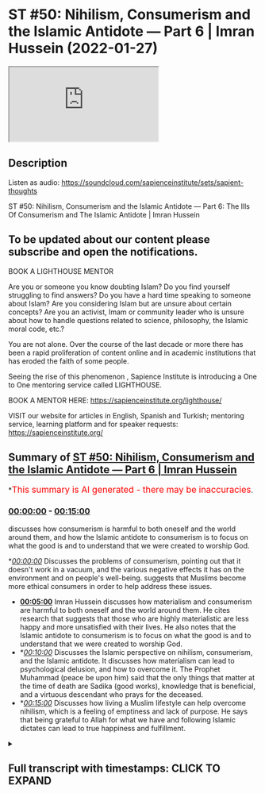 # ST #50:  Nihilism, Consumerism and the Islamic Antidote — Part 6 | Imran Hussein (2022-01-27)

<iframe loading='lazy' src='https://www.youtube.com/embed/f50zoeJ_7ss'></iframe>

## Description

Listen as audio: https://soundcloud.com/sapienceinstitute/sets/sapient-thoughts

ST #50:  Nihilism, Consumerism and the Islamic Antidote — Part 6: The Ills Of Consumerism and The Islamic Antidote | Imran Hussein

## To be updated about our content please subscribe and open the notifications.

BOOK A LIGHTHOUSE MENTOR

Are you or someone you know doubting Islam? Do you find yourself struggling to find answers?  Do you have a hard time speaking to someone about Islam?  Are you considering Islam but are unsure about certain concepts?  Are you an activist, Imam or community leader who is unsure about how to handle questions related to science, philosophy, the Islamic moral code, etc.?

You are not alone.  Over the course of the last decade or more there has been a rapid proliferation of content online and in academic institutions that has eroded the faith of some people.

Seeing the rise of  this phenomenon , Sapience Institute is introducing a One to One mentoring service called LIGHTHOUSE.

BOOK A MENTOR HERE: https://sapienceinstitute.org/lighthouse/

VISIT our website for articles in English, Spanish and Turkish; mentoring service, learning platform and for speaker requests: https://sapienceinstitute.org/

## Summary of [ST #50: Nihilism, Consumerism and the Islamic Antidote — Part 6 | Imran Hussein](https://www.youtube.com/watch?v=f50zoeJ_7ss)

\*<span style="color:red; font-size:125%">This summary is AI generated - there may be inaccuracies</span>.

### [00:00:00](https://www.youtube.com/watch?v=f50zoeJ_7ss\&t=0) - [00:15:00](https://www.youtube.com/watch?v=f50zoeJ_7ss\&t=900)

discusses how consumerism is harmful to both oneself and the world around them, and how the Islamic antidote to consumerism is to focus on what the good is and to understand that we were created to worship God.

\**[00:00:00](https://www.youtube.com/watch?v=f50zoeJ_7ss\&t=0)* Discusses the problems of consumerism, pointing out that it doesn't work in a vacuum, and the various negative effects it has on the environment and on people's well-being. suggests that Muslims become more ethical consumers in order to help address these issues.

*   **[00:05:00](https://www.youtube.com/watch?v=f50zoeJ_7ss\&t=300)**  Imran Hussein discusses how materialism and consumerism are harmful to both oneself and the world around them. He cites research that suggests that those who are highly materialistic are less happy and more unsatisfied with their lives. He also notes that the Islamic antidote to consumerism is to focus on what the good is and to understand that we were created to worship God.
*   \**[00:10:00](https://www.youtube.com/watch?v=f50zoeJ_7ss\&t=600)* Discusses the Islamic perspective on nihilism, consumerism, and the Islamic antidote. It discusses how materialism can lead to psychological delusion, and how to overcome it. The Prophet Muhammad (peace be upon him) said that the only things that matter at the time of death are Sadika (good works), knowledge that is beneficial, and a virtuous descendant who prays for the deceased.
*   \**[00:15:00](https://www.youtube.com/watch?v=f50zoeJ_7ss\&t=900)* Discusses how living a Muslim lifestyle can help overcome nihilism, which is a feeling of emptiness and lack of purpose. He says that being grateful to Allah for what we have and following Islamic dictates can lead to true happiness and fulfillment.

<details><summary><h2>Full transcript with timestamps: CLICK TO EXPAND</h2></summary>

[0:00:12](https://youtu.be/f50zoeJ_7ss?t=12) salaam alaikum brothers and sisters\
[0:00:14](https://youtu.be/f50zoeJ_7ss?t=14) welcome back to the sapience thoughts\
[0:00:16](https://youtu.be/f50zoeJ_7ss?t=16) video series where we're discussing\
[0:00:18](https://youtu.be/f50zoeJ_7ss?t=18) nihilism consumerism and islam in this\
[0:00:20](https://youtu.be/f50zoeJ_7ss?t=20) video we're going to be looking at the\
[0:00:21](https://youtu.be/f50zoeJ_7ss?t=21) problems of modern consumerism\
[0:00:24](https://youtu.be/f50zoeJ_7ss?t=24) now\
[0:00:25](https://youtu.be/f50zoeJ_7ss?t=25) we have to keep in mind brothers and\
[0:00:26](https://youtu.be/f50zoeJ_7ss?t=26) sisters that you know\
[0:00:29](https://youtu.be/f50zoeJ_7ss?t=29) when we consume and we have a\
[0:00:31](https://youtu.be/f50zoeJ_7ss?t=31) consumerist system it's not\
[0:00:34](https://youtu.be/f50zoeJ_7ss?t=34) working in a vacuum right it's leeching\
[0:00:36](https://youtu.be/f50zoeJ_7ss?t=36) off the resources of the world without\
[0:00:38](https://youtu.be/f50zoeJ_7ss?t=38) replacing them back and we have finite\
[0:00:41](https://youtu.be/f50zoeJ_7ss?t=41) resources on the planet so we're going\
[0:00:42](https://youtu.be/f50zoeJ_7ss?t=42) to eventually run out and these problems\
[0:00:44](https://youtu.be/f50zoeJ_7ss?t=44) have been picked up by academics and\
[0:00:46](https://youtu.be/f50zoeJ_7ss?t=46) they've started you know there's been a\
[0:00:48](https://youtu.be/f50zoeJ_7ss?t=48) lot of noise about how\
[0:00:50](https://youtu.be/f50zoeJ_7ss?t=50) our world and our\
[0:00:53](https://youtu.be/f50zoeJ_7ss?t=53) exploitation of the planet\
[0:00:55](https://youtu.be/f50zoeJ_7ss?t=55) is resulting in the destruction of our\
[0:00:57](https://youtu.be/f50zoeJ_7ss?t=57) planet itself so for example writer\
[0:00:59](https://youtu.be/f50zoeJ_7ss?t=59) wolfgang sacher states the more the rate\
[0:01:02](https://youtu.be/f50zoeJ_7ss?t=62) of exploitation increases the faster the\
[0:01:04](https://youtu.be/f50zoeJ_7ss?t=64) fitness of nature makes itself felt on a\
[0:01:06](https://youtu.be/f50zoeJ_7ss?t=66) global scale\
[0:01:08](https://youtu.be/f50zoeJ_7ss?t=68) interestingly uh during a recent u.n\
[0:01:12](https://youtu.be/f50zoeJ_7ss?t=72) biodiversity conference the secretary\
[0:01:14](https://youtu.be/f50zoeJ_7ss?t=74) secretary general stated we are losing\
[0:01:17](https://youtu.be/f50zoeJ_7ss?t=77) our suicidal war against nature our two\
[0:01:19](https://youtu.be/f50zoeJ_7ss?t=79) century-long experiment with burning\
[0:01:21](https://youtu.be/f50zoeJ_7ss?t=81) fossil fuels destroying forests\
[0:01:23](https://youtu.be/f50zoeJ_7ss?t=83) wildernesses and oceans and degrading\
[0:01:26](https://youtu.be/f50zoeJ_7ss?t=86) the land has caused a biosphere\
[0:01:28](https://youtu.be/f50zoeJ_7ss?t=88) catastrophe humanity's reckless\
[0:01:31](https://youtu.be/f50zoeJ_7ss?t=91) interference with nature will leave a\
[0:01:33](https://youtu.be/f50zoeJ_7ss?t=93) permanent record just as today's\
[0:01:35](https://youtu.be/f50zoeJ_7ss?t=95) scientists study the traces of previous\
[0:01:38](https://youtu.be/f50zoeJ_7ss?t=98) extinctions and these are heavy words\
[0:01:39](https://youtu.be/f50zoeJ_7ss?t=99) and you can read this for yourselves on\
[0:01:40](https://youtu.be/f50zoeJ_7ss?t=100) un.org\
[0:01:42](https://youtu.be/f50zoeJ_7ss?t=102) now what are\
[0:01:44](https://youtu.be/f50zoeJ_7ss?t=104) some of these effects\
[0:01:46](https://youtu.be/f50zoeJ_7ss?t=106) that\
[0:01:47](https://youtu.be/f50zoeJ_7ss?t=107) you know our reckless behavior with the\
[0:01:50](https://youtu.be/f50zoeJ_7ss?t=110) world around us and by the way you know\
[0:01:52](https://youtu.be/f50zoeJ_7ss?t=112) as you may be watching this right now\
[0:01:54](https://youtu.be/f50zoeJ_7ss?t=114) thinking you know i'm not involved in\
[0:01:56](https://youtu.be/f50zoeJ_7ss?t=116) this i'm not a part you know a part of\
[0:01:58](https://youtu.be/f50zoeJ_7ss?t=118) these industries but we are because you\
[0:02:00](https://youtu.be/f50zoeJ_7ss?t=120) are the consumer on the end on this\
[0:02:02](https://youtu.be/f50zoeJ_7ss?t=122) other end\
[0:02:04](https://youtu.be/f50zoeJ_7ss?t=124) we are consuming we are in many cases\
[0:02:06](https://youtu.be/f50zoeJ_7ss?t=126) recklessly consuming things that we\
[0:02:08](https://youtu.be/f50zoeJ_7ss?t=128) don't even need right things that we\
[0:02:10](https://youtu.be/f50zoeJ_7ss?t=130) just may think we want\
[0:02:12](https://youtu.be/f50zoeJ_7ss?t=132) and\
[0:02:13](https://youtu.be/f50zoeJ_7ss?t=133) as a\
[0:02:14](https://youtu.be/f50zoeJ_7ss?t=134) as long as we're consumers the system\
[0:02:15](https://youtu.be/f50zoeJ_7ss?t=135) keeps running right and so we are\
[0:02:17](https://youtu.be/f50zoeJ_7ss?t=137) directly resulting in the damage that's\
[0:02:20](https://youtu.be/f50zoeJ_7ss?t=140) being done and look guys here are some\
[0:02:22](https://youtu.be/f50zoeJ_7ss?t=142) really shocking stats for us to really\
[0:02:24](https://youtu.be/f50zoeJ_7ss?t=144) consider and think about now this could\
[0:02:25](https://youtu.be/f50zoeJ_7ss?t=145) be fine on climate.nasa.gov forward\
[0:02:27](https://youtu.be/f50zoeJ_7ss?t=147) slash evidence\
[0:02:29](https://youtu.be/f50zoeJ_7ss?t=149) and i mean here's some examples for you\
[0:02:31](https://youtu.be/f50zoeJ_7ss?t=151) the planet's average surface temperature\
[0:02:33](https://youtu.be/f50zoeJ_7ss?t=153) has risen about 2.1 degrees fahrenheit\
[0:02:36](https://youtu.be/f50zoeJ_7ss?t=156) 1.18 degrees celsius since the late 19th\
[0:02:39](https://youtu.be/f50zoeJ_7ss?t=159) century the greenland and antarctic ice\
[0:02:41](https://youtu.be/f50zoeJ_7ss?t=161) sheets have decreased in mass data from\
[0:02:44](https://youtu.be/f50zoeJ_7ss?t=164) nasa's gravity recovery and climate\
[0:02:46](https://youtu.be/f50zoeJ_7ss?t=166) experiments show greenland lost an\
[0:02:48](https://youtu.be/f50zoeJ_7ss?t=168) average of 279 billion tons of ice per\
[0:02:51](https://youtu.be/f50zoeJ_7ss?t=171) year between 1993 and 2019\
[0:02:54](https://youtu.be/f50zoeJ_7ss?t=174) while antarctic lost about 148 billion\
[0:02:57](https://youtu.be/f50zoeJ_7ss?t=177) tons of ice per year global sea levels\
[0:03:00](https://youtu.be/f50zoeJ_7ss?t=180) rose about 8 inches 20 centimeters in\
[0:03:02](https://youtu.be/f50zoeJ_7ss?t=182) the last century the rate in the last\
[0:03:04](https://youtu.be/f50zoeJ_7ss?t=184) two decades however has nearly doubled\
[0:03:07](https://youtu.be/f50zoeJ_7ss?t=187) that of the last century and\
[0:03:08](https://youtu.be/f50zoeJ_7ss?t=188) accelerating slightly every year\
[0:03:11](https://youtu.be/f50zoeJ_7ss?t=191) since the beginning of the industrial\
[0:03:12](https://youtu.be/f50zoeJ_7ss?t=192) revolution this is interesting\
[0:03:16](https://youtu.be/f50zoeJ_7ss?t=196) the acidity of surface ocean waters has\
[0:03:19](https://youtu.be/f50zoeJ_7ss?t=199) increased by about 30 percent\
[0:03:22](https://youtu.be/f50zoeJ_7ss?t=202) this increase is the result of humans\
[0:03:24](https://youtu.be/f50zoeJ_7ss?t=204) emitting more carbon dioxide into the\
[0:03:26](https://youtu.be/f50zoeJ_7ss?t=206) atmosphere and hence more being absorbed\
[0:03:28](https://youtu.be/f50zoeJ_7ss?t=208) into the ocean the ocean has absorbed\
[0:03:30](https://youtu.be/f50zoeJ_7ss?t=210) between between 20 and 30 percent of\
[0:03:33](https://youtu.be/f50zoeJ_7ss?t=213) total anthropogenic carbon dioxide\
[0:03:36](https://youtu.be/f50zoeJ_7ss?t=216) emissions in recent decades 7.2 to 10.8\
[0:03:40](https://youtu.be/f50zoeJ_7ss?t=220) billion metric tons per year i mean\
[0:03:42](https://youtu.be/f50zoeJ_7ss?t=222) these are shocking statistics you know\
[0:03:44](https://youtu.be/f50zoeJ_7ss?t=224) and this is the damage that we're doing\
[0:03:46](https://youtu.be/f50zoeJ_7ss?t=226) and most of us are completely\
[0:03:48](https://youtu.be/f50zoeJ_7ss?t=228) unaware of this you know and as muslims\
[0:03:50](https://youtu.be/f50zoeJ_7ss?t=230) and this is something i want you to\
[0:03:51](https://youtu.be/f50zoeJ_7ss?t=231) think about\
[0:03:53](https://youtu.be/f50zoeJ_7ss?t=233) as muslims\
[0:03:55](https://youtu.be/f50zoeJ_7ss?t=235) who now understand the link between us\
[0:03:57](https://youtu.be/f50zoeJ_7ss?t=237) as consumers and the direct effects this\
[0:04:00](https://youtu.be/f50zoeJ_7ss?t=240) is having on the environment the world\
[0:04:02](https://youtu.be/f50zoeJ_7ss?t=242) that we live in\
[0:04:04](https://youtu.be/f50zoeJ_7ss?t=244) we have to really be considerate and we\
[0:04:06](https://youtu.be/f50zoeJ_7ss?t=246) should really start thinking down the\
[0:04:08](https://youtu.be/f50zoeJ_7ss?t=248) lines of being ethical consumers because\
[0:04:09](https://youtu.be/f50zoeJ_7ss?t=249) look the reality is brothers and sisters\
[0:04:11](https://youtu.be/f50zoeJ_7ss?t=251) i'm not saying here that we shouldn't\
[0:04:13](https://youtu.be/f50zoeJ_7ss?t=253) consume anything right humans have been\
[0:04:15](https://youtu.be/f50zoeJ_7ss?t=255) consumers throughout history we are\
[0:04:16](https://youtu.be/f50zoeJ_7ss?t=256) consumers but we were ethical consumers\
[0:04:19](https://youtu.be/f50zoeJ_7ss?t=259) thoughtful conscious consumers\
[0:04:22](https://youtu.be/f50zoeJ_7ss?t=262) however now we live in a time\
[0:04:24](https://youtu.be/f50zoeJ_7ss?t=264) where there is this whole\
[0:04:26](https://youtu.be/f50zoeJ_7ss?t=266) you know facade there's this whole\
[0:04:28](https://youtu.be/f50zoeJ_7ss?t=268) propaganda you know that\
[0:04:30](https://youtu.be/f50zoeJ_7ss?t=270) you have to consume everything you know\
[0:04:32](https://youtu.be/f50zoeJ_7ss?t=272) all of these new things are coming out\
[0:04:34](https://youtu.be/f50zoeJ_7ss?t=274) you need you need a bit of this and a\
[0:04:35](https://youtu.be/f50zoeJ_7ss?t=275) bit of this and a bit of that\
[0:04:38](https://youtu.be/f50zoeJ_7ss?t=278) and we've been driven to become\
[0:04:39](https://youtu.be/f50zoeJ_7ss?t=279) unethical consumers unconsiderate\
[0:04:42](https://youtu.be/f50zoeJ_7ss?t=282) consumers you know for what\
[0:04:44](https://youtu.be/f50zoeJ_7ss?t=284) i mean we're seeing the negative effects\
[0:04:46](https://youtu.be/f50zoeJ_7ss?t=286) of this now think about this the second\
[0:04:47](https://youtu.be/f50zoeJ_7ss?t=287) point i wanted to mention was the\
[0:04:49](https://youtu.be/f50zoeJ_7ss?t=289) hindrance to well-being normally there\
[0:04:51](https://youtu.be/f50zoeJ_7ss?t=291) is this direct correlation you know some\
[0:04:53](https://youtu.be/f50zoeJ_7ss?t=293) of these advertisers and analysts would\
[0:04:56](https://youtu.be/f50zoeJ_7ss?t=296) want you to believe no\
[0:04:58](https://youtu.be/f50zoeJ_7ss?t=298) consumption leads to well-being the more\
[0:05:00](https://youtu.be/f50zoeJ_7ss?t=300) you consume the happier you are\
[0:05:03](https://youtu.be/f50zoeJ_7ss?t=303) false this is not true for example tim\
[0:05:06](https://youtu.be/f50zoeJ_7ss?t=306) kasser in his book the high price of\
[0:05:07](https://youtu.be/f50zoeJ_7ss?t=307) materialism which is a brilliant book\
[0:05:09](https://youtu.be/f50zoeJ_7ss?t=309) and i recommend you guys read it has\
[0:05:11](https://youtu.be/f50zoeJ_7ss?t=311) clearly outlined and and has shown that\
[0:05:13](https://youtu.be/f50zoeJ_7ss?t=313) the research is suggesting well look\
[0:05:17](https://youtu.be/f50zoeJ_7ss?t=317) when you have when you when you\
[0:05:19](https://youtu.be/f50zoeJ_7ss?t=319) basically consume a certain amount\
[0:05:21](https://youtu.be/f50zoeJ_7ss?t=321) happiness follows to a certain degree\
[0:05:24](https://youtu.be/f50zoeJ_7ss?t=324) but when you get\
[0:05:26](https://youtu.be/f50zoeJ_7ss?t=326) a certain level of goods money\
[0:05:28](https://youtu.be/f50zoeJ_7ss?t=328) economically you're doing well to a\
[0:05:30](https://youtu.be/f50zoeJ_7ss?t=330) certain level you have certain basic\
[0:05:31](https://youtu.be/f50zoeJ_7ss?t=331) needs met\
[0:05:33](https://youtu.be/f50zoeJ_7ss?t=333) from that point on if you keep\
[0:05:34](https://youtu.be/f50zoeJ_7ss?t=334) increasing it's not going to keep\
[0:05:36](https://youtu.be/f50zoeJ_7ss?t=336) increasing your happiness as well your\
[0:05:37](https://youtu.be/f50zoeJ_7ss?t=337) happiness is going to taper off\
[0:05:39](https://youtu.be/f50zoeJ_7ss?t=339) so there's only really a certain amount\
[0:05:41](https://youtu.be/f50zoeJ_7ss?t=341) that you need to be happy you know so\
[0:05:43](https://youtu.be/f50zoeJ_7ss?t=343) yeah we can have you know have the\
[0:05:45](https://youtu.be/f50zoeJ_7ss?t=345) things that make your life easier you\
[0:05:47](https://youtu.be/f50zoeJ_7ss?t=347) know we need a phone it helps us\
[0:05:48](https://youtu.be/f50zoeJ_7ss?t=348) function in the world that we live in\
[0:05:50](https://youtu.be/f50zoeJ_7ss?t=350) today you need a car to get around you\
[0:05:52](https://youtu.be/f50zoeJ_7ss?t=352) know you may need i don't know a free we\
[0:05:54](https://youtu.be/f50zoeJ_7ss?t=354) need a fridge freezer you know to keep\
[0:05:56](https://youtu.be/f50zoeJ_7ss?t=356) your food well so you can you know stock\
[0:05:58](https://youtu.be/f50zoeJ_7ss?t=358) up or whatever the case is but then\
[0:06:00](https://youtu.be/f50zoeJ_7ss?t=360) there's a point where you become\
[0:06:01](https://youtu.be/f50zoeJ_7ss?t=361) excessive\
[0:06:02](https://youtu.be/f50zoeJ_7ss?t=362) and at that point it becomes pointless\
[0:06:03](https://youtu.be/f50zoeJ_7ss?t=363) and superfluous and if anything it's not\
[0:06:05](https://youtu.be/f50zoeJ_7ss?t=365) going to increase your well-being\
[0:06:06](https://youtu.be/f50zoeJ_7ss?t=366) anymore that's it it's going to tap out\
[0:06:08](https://youtu.be/f50zoeJ_7ss?t=368) but if but you will continue to do\
[0:06:09](https://youtu.be/f50zoeJ_7ss?t=369) damage to the world around you and to\
[0:06:11](https://youtu.be/f50zoeJ_7ss?t=371) yourself as well because there's\
[0:06:13](https://youtu.be/f50zoeJ_7ss?t=373) research that's also showing and\
[0:06:14](https://youtu.be/f50zoeJ_7ss?t=374) highlighting well you know the more you\
[0:06:17](https://youtu.be/f50zoeJ_7ss?t=377) become materialistic in your mindset and\
[0:06:18](https://youtu.be/f50zoeJ_7ss?t=378) the more you focus on acquiring more of\
[0:06:21](https://youtu.be/f50zoeJ_7ss?t=381) the material world\
[0:06:23](https://youtu.be/f50zoeJ_7ss?t=383) the less happier you are it affects your\
[0:06:25](https://youtu.be/f50zoeJ_7ss?t=385) family relations it you know it affects\
[0:06:28](https://youtu.be/f50zoeJ_7ss?t=388) your psychology because now you start to\
[0:06:30](https://youtu.be/f50zoeJ_7ss?t=390) define yourself through your material\
[0:06:31](https://youtu.be/f50zoeJ_7ss?t=391) possessions\
[0:06:32](https://youtu.be/f50zoeJ_7ss?t=392) you know you start you you start to give\
[0:06:34](https://youtu.be/f50zoeJ_7ss?t=394) value to yourself through your material\
[0:06:36](https://youtu.be/f50zoeJ_7ss?t=396) possessions\
[0:06:38](https://youtu.be/f50zoeJ_7ss?t=398) now what happens when those material\
[0:06:39](https://youtu.be/f50zoeJ_7ss?t=399) possessions you can't have those anymore\
[0:06:41](https://youtu.be/f50zoeJ_7ss?t=401) or what happens when you get all of that\
[0:06:42](https://youtu.be/f50zoeJ_7ss?t=402) thing but those things don't give you\
[0:06:44](https://youtu.be/f50zoeJ_7ss?t=404) happiness anymore what are you going to\
[0:06:45](https://youtu.be/f50zoeJ_7ss?t=405) do you know it's it leads to unhappiness\
[0:06:47](https://youtu.be/f50zoeJ_7ss?t=407) because as human beings we know from\
[0:06:49](https://youtu.be/f50zoeJ_7ss?t=409) this from the islamic perspective we\
[0:06:50](https://youtu.be/f50zoeJ_7ss?t=410) want created\
[0:06:52](https://youtu.be/f50zoeJ_7ss?t=412) to\
[0:06:53](https://youtu.be/f50zoeJ_7ss?t=413) thrive of worshiping\
[0:06:55](https://youtu.be/f50zoeJ_7ss?t=415) dunya materialism the physical world we\
[0:06:57](https://youtu.be/f50zoeJ_7ss?t=417) were created to worship allah\
[0:06:59](https://youtu.be/f50zoeJ_7ss?t=419) so no matter how much you acquire no\
[0:07:01](https://youtu.be/f50zoeJ_7ss?t=421) matter how much your mass is not going\
[0:07:02](https://youtu.be/f50zoeJ_7ss?t=422) to lead to happiness you know this is a\
[0:07:04](https://youtu.be/f50zoeJ_7ss?t=424) delusion this is a false narrative\
[0:07:06](https://youtu.be/f50zoeJ_7ss?t=426) you've been sold falsehood you know so\
[0:07:08](https://youtu.be/f50zoeJ_7ss?t=428) we have to really wake up to this\
[0:07:10](https://youtu.be/f50zoeJ_7ss?t=430) there's an interesting\
[0:07:11](https://youtu.be/f50zoeJ_7ss?t=431) um\
[0:07:12](https://youtu.be/f50zoeJ_7ss?t=432) statement by james e burras in his\
[0:07:15](https://youtu.be/f50zoeJ_7ss?t=435) publication materialism and well-being a\
[0:07:18](https://youtu.be/f50zoeJ_7ss?t=438) conflicting values perspective he states\
[0:07:20](https://youtu.be/f50zoeJ_7ss?t=440) unfortunately the search for well-being\
[0:07:22](https://youtu.be/f50zoeJ_7ss?t=442) through possessions appears to be a\
[0:07:24](https://youtu.be/f50zoeJ_7ss?t=444) faulty quest\
[0:07:26](https://youtu.be/f50zoeJ_7ss?t=446) a substantial body of research suggests\
[0:07:28](https://youtu.be/f50zoeJ_7ss?t=448) that highly materialistic individuals\
[0:07:31](https://youtu.be/f50zoeJ_7ss?t=451) and pay attention to this that highly\
[0:07:32](https://youtu.be/f50zoeJ_7ss?t=452) materialistic individuals are less happy\
[0:07:35](https://youtu.be/f50zoeJ_7ss?t=455) and more unsatisfied with their lives\
[0:07:37](https://youtu.be/f50zoeJ_7ss?t=457) and face a greater risk of psychological\
[0:07:40](https://youtu.be/f50zoeJ_7ss?t=460) disorders compared to less materialistic\
[0:07:42](https://youtu.be/f50zoeJ_7ss?t=462) individuals\
[0:07:44](https://youtu.be/f50zoeJ_7ss?t=464) like i said brothers and sisters we\
[0:07:46](https://youtu.be/f50zoeJ_7ss?t=466) especially as muslims we should realize\
[0:07:48](https://youtu.be/f50zoeJ_7ss?t=468) this we were not created to thrive of\
[0:07:50](https://youtu.be/f50zoeJ_7ss?t=470) materialism we were not created to\
[0:07:52](https://youtu.be/f50zoeJ_7ss?t=472) worship material things to define\
[0:07:54](https://youtu.be/f50zoeJ_7ss?t=474) ourselves through our material\
[0:07:56](https://youtu.be/f50zoeJ_7ss?t=476) possessions\
[0:07:57](https://youtu.be/f50zoeJ_7ss?t=477) allah created us to know him and to\
[0:07:59](https://youtu.be/f50zoeJ_7ss?t=479) worship him you know allah created us\
[0:08:01](https://youtu.be/f50zoeJ_7ss?t=481) for for\
[0:08:02](https://youtu.be/f50zoeJ_7ss?t=482) for greater reasons we're moral beings\
[0:08:05](https://youtu.be/f50zoeJ_7ss?t=485) ethical beings conscious beings and we\
[0:08:08](https://youtu.be/f50zoeJ_7ss?t=488) have to employ these things now when it\
[0:08:09](https://youtu.be/f50zoeJ_7ss?t=489) comes to our engagement with this world\
[0:08:12](https://youtu.be/f50zoeJ_7ss?t=492) and how we now\
[0:08:13](https://youtu.be/f50zoeJ_7ss?t=493) you know reshape ourselves as consumers\
[0:08:16](https://youtu.be/f50zoeJ_7ss?t=496) instead of just being blind consumers\
[0:08:18](https://youtu.be/f50zoeJ_7ss?t=498) going with the fads and the trends and\
[0:08:20](https://youtu.be/f50zoeJ_7ss?t=500) just because someone's always doing it\
[0:08:21](https://youtu.be/f50zoeJ_7ss?t=501) or my friend has this or my other friend\
[0:08:23](https://youtu.be/f50zoeJ_7ss?t=503) has this i need to get it as well don't\
[0:08:25](https://youtu.be/f50zoeJ_7ss?t=505) be blind like this be conscious be aware\
[0:08:27](https://youtu.be/f50zoeJ_7ss?t=507) ask yourself important questions you\
[0:08:29](https://youtu.be/f50zoeJ_7ss?t=509) know do i really need this do i already\
[0:08:31](https://youtu.be/f50zoeJ_7ss?t=511) have something which fulfills this need\
[0:08:33](https://youtu.be/f50zoeJ_7ss?t=513) you know why am i getting this is it is\
[0:08:35](https://youtu.be/f50zoeJ_7ss?t=515) it just because so i can fit into a\
[0:08:37](https://youtu.be/f50zoeJ_7ss?t=517) certain group\
[0:08:38](https://youtu.be/f50zoeJ_7ss?t=518) a certain social group\
[0:08:40](https://youtu.be/f50zoeJ_7ss?t=520) is it just because i watched this ad and\
[0:08:42](https://youtu.be/f50zoeJ_7ss?t=522) it created a desire within me and i just\
[0:08:43](https://youtu.be/f50zoeJ_7ss?t=523) have to have it\
[0:08:45](https://youtu.be/f50zoeJ_7ss?t=525) ask yourself these questions and remind\
[0:08:46](https://youtu.be/f50zoeJ_7ss?t=526) yourself of the damage\
[0:08:48](https://youtu.be/f50zoeJ_7ss?t=528) you're doing if you just continue to be\
[0:08:50](https://youtu.be/f50zoeJ_7ss?t=530) a blind consumer\
[0:08:54](https://youtu.be/f50zoeJ_7ss?t=534) now brothers and sisters\
[0:08:56](https://youtu.be/f50zoeJ_7ss?t=536) let's look at the islamic antidote to\
[0:08:59](https://youtu.be/f50zoeJ_7ss?t=539) consumerism how does islam address this\
[0:09:03](https://youtu.be/f50zoeJ_7ss?t=543) wild consumerism or consumerist society\
[0:09:05](https://youtu.be/f50zoeJ_7ss?t=545) that we're a part of today\
[0:09:07](https://youtu.be/f50zoeJ_7ss?t=547) now the first thing is it's very similar\
[0:09:08](https://youtu.be/f50zoeJ_7ss?t=548) to the way islam addresses nihilism\
[0:09:11](https://youtu.be/f50zoeJ_7ss?t=551) right once you know who you are and what\
[0:09:13](https://youtu.be/f50zoeJ_7ss?t=553) your true purpose is as a human being\
[0:09:15](https://youtu.be/f50zoeJ_7ss?t=555) and you find what defines you now\
[0:09:18](https://youtu.be/f50zoeJ_7ss?t=558) you know that it's your relationship\
[0:09:20](https://youtu.be/f50zoeJ_7ss?t=560) with your creator you understand what\
[0:09:21](https://youtu.be/f50zoeJ_7ss?t=561) reality in the world is all about\
[0:09:24](https://youtu.be/f50zoeJ_7ss?t=564) that void that you have within you is\
[0:09:25](https://youtu.be/f50zoeJ_7ss?t=565) filled and like we mentioned earlier\
[0:09:28](https://youtu.be/f50zoeJ_7ss?t=568) consumer one of the reasons consumerism\
[0:09:30](https://youtu.be/f50zoeJ_7ss?t=570) is so rampant this consumerist mindset\
[0:09:32](https://youtu.be/f50zoeJ_7ss?t=572) is so rampant today is because people\
[0:09:33](https://youtu.be/f50zoeJ_7ss?t=573) are empty they need to fill that word\
[0:09:35](https://youtu.be/f50zoeJ_7ss?t=575) with something but if you fill that void\
[0:09:37](https://youtu.be/f50zoeJ_7ss?t=577) with with the truth\
[0:09:39](https://youtu.be/f50zoeJ_7ss?t=579) and you really understand who you are in\
[0:09:41](https://youtu.be/f50zoeJ_7ss?t=581) relation to your creator and what your\
[0:09:42](https://youtu.be/f50zoeJ_7ss?t=582) purpose is well\
[0:09:44](https://youtu.be/f50zoeJ_7ss?t=584) you won't need that hole to be filled\
[0:09:46](https://youtu.be/f50zoeJ_7ss?t=586) anymore by trivial things like material\
[0:09:48](https://youtu.be/f50zoeJ_7ss?t=588) possessions right so this is one thing\
[0:09:50](https://youtu.be/f50zoeJ_7ss?t=590) we need to understand also understand\
[0:09:51](https://youtu.be/f50zoeJ_7ss?t=591) that we were created to worship god\
[0:09:53](https://youtu.be/f50zoeJ_7ss?t=593) emphasizing this point again and to do\
[0:09:56](https://youtu.be/f50zoeJ_7ss?t=596) good we should focus on what the good is\
[0:09:58](https://youtu.be/f50zoeJ_7ss?t=598) what this good is is it\
[0:10:00](https://youtu.be/f50zoeJ_7ss?t=600) self-satisfaction and hoarding or is it\
[0:10:02](https://youtu.be/f50zoeJ_7ss?t=602) being selfless\
[0:10:03](https://youtu.be/f50zoeJ_7ss?t=603) looking out for others elevating\
[0:10:05](https://youtu.be/f50zoeJ_7ss?t=605) yourself as a human being from this\
[0:10:06](https://youtu.be/f50zoeJ_7ss?t=606) perspective not just being selfish and\
[0:10:08](https://youtu.be/f50zoeJ_7ss?t=608) thinking okay i just need to buy this\
[0:10:09](https://youtu.be/f50zoeJ_7ss?t=609) and by that and by this fourth thing no\
[0:10:11](https://youtu.be/f50zoeJ_7ss?t=611) how can i help others how can i\
[0:10:13](https://youtu.be/f50zoeJ_7ss?t=613) transcend this sort of lower level and\
[0:10:16](https://youtu.be/f50zoeJ_7ss?t=616) really\
[0:10:16](https://youtu.be/f50zoeJ_7ss?t=616) discover myself as a creation of allah\
[0:10:19](https://youtu.be/f50zoeJ_7ss?t=619) the human being you know so these are\
[0:10:21](https://youtu.be/f50zoeJ_7ss?t=621) things we need to start considering\
[0:10:23](https://youtu.be/f50zoeJ_7ss?t=623) there's a beautiful narration by the\
[0:10:25](https://youtu.be/f50zoeJ_7ss?t=625) prophet sallam which really\
[0:10:28](https://youtu.be/f50zoeJ_7ss?t=628) you know gives us a paradigm shift right\
[0:10:31](https://youtu.be/f50zoeJ_7ss?t=631) where he said\
[0:10:32](https://youtu.be/f50zoeJ_7ss?t=632) when a man dies his deeds come to an end\
[0:10:35](https://youtu.be/f50zoeJ_7ss?t=635) except for three things sadaqa jarya\
[0:10:38](https://youtu.be/f50zoeJ_7ss?t=638) ceaseless charity a knowledge which is\
[0:10:41](https://youtu.be/f50zoeJ_7ss?t=641) beneficial that he leaves behind or a\
[0:10:43](https://youtu.be/f50zoeJ_7ss?t=643) virtuous descendant who prays for him\
[0:10:46](https://youtu.be/f50zoeJ_7ss?t=646) after he is gone now this is recorded in\
[0:10:48](https://youtu.be/f50zoeJ_7ss?t=648) muslim and this is a profound statement\
[0:10:50](https://youtu.be/f50zoeJ_7ss?t=650) brothers and sisters because the prophet\
[0:10:51](https://youtu.be/f50zoeJ_7ss?t=651) peace be upon him\
[0:10:52](https://youtu.be/f50zoeJ_7ss?t=652) is literally spelling things out for us\
[0:10:55](https://youtu.be/f50zoeJ_7ss?t=655) when you're done with your limited\
[0:10:57](https://youtu.be/f50zoeJ_7ss?t=657) temporary life which is going to come to\
[0:10:59](https://youtu.be/f50zoeJ_7ss?t=659) an end and again if you look at today's\
[0:11:01](https://youtu.be/f50zoeJ_7ss?t=661) society\
[0:11:03](https://youtu.be/f50zoeJ_7ss?t=663) death is not really mentioned\
[0:11:05](https://youtu.be/f50zoeJ_7ss?t=665) we don't think about death right it's\
[0:11:07](https://youtu.be/f50zoeJ_7ss?t=667) something that we don't like to think\
[0:11:08](https://youtu.be/f50zoeJ_7ss?t=668) about because death as the prophet told\
[0:11:10](https://youtu.be/f50zoeJ_7ss?t=670) us is the destroyer destroyer of all\
[0:11:12](https://youtu.be/f50zoeJ_7ss?t=672) pleasures\
[0:11:13](https://youtu.be/f50zoeJ_7ss?t=673) you know and a world that's focused on\
[0:11:15](https://youtu.be/f50zoeJ_7ss?t=675) consumption and dunya and creating a\
[0:11:18](https://youtu.be/f50zoeJ_7ss?t=678) worldly paradise and living up here you\
[0:11:21](https://youtu.be/f50zoeJ_7ss?t=681) know to such a world into such a mindset\
[0:11:23](https://youtu.be/f50zoeJ_7ss?t=683) the idea of death\
[0:11:25](https://youtu.be/f50zoeJ_7ss?t=685) is a nasty idea because it ends all of\
[0:11:27](https://youtu.be/f50zoeJ_7ss?t=687) this you know if you're a consumerist\
[0:11:29](https://youtu.be/f50zoeJ_7ss?t=689) think about it i mean when you die\
[0:11:31](https://youtu.be/f50zoeJ_7ss?t=691) you're taking none of your material\
[0:11:32](https://youtu.be/f50zoeJ_7ss?t=692) possessions with you\
[0:11:34](https://youtu.be/f50zoeJ_7ss?t=694) then what is it worth\
[0:11:36](https://youtu.be/f50zoeJ_7ss?t=696) you know at the time of death\
[0:11:39](https://youtu.be/f50zoeJ_7ss?t=699) your material possessions no matter what\
[0:11:41](https://youtu.be/f50zoeJ_7ss?t=701) you've amassed millions in your bank\
[0:11:43](https://youtu.be/f50zoeJ_7ss?t=703) imagine you have millions in your bank\
[0:11:44](https://youtu.be/f50zoeJ_7ss?t=704) you have multiple businesses multiple\
[0:11:47](https://youtu.be/f50zoeJ_7ss?t=707) properties\
[0:11:48](https://youtu.be/f50zoeJ_7ss?t=708) when you die\
[0:11:49](https://youtu.be/f50zoeJ_7ss?t=709) all of your\
[0:11:51](https://youtu.be/f50zoeJ_7ss?t=711) belongings\
[0:11:53](https://youtu.be/f50zoeJ_7ss?t=713) are nowhere near you now they're\
[0:11:54](https://youtu.be/f50zoeJ_7ss?t=714) actually closer probably to your enemies\
[0:11:57](https://youtu.be/f50zoeJ_7ss?t=717) than they are to you because your\
[0:11:58](https://youtu.be/f50zoeJ_7ss?t=718) enemies they also may be alive in this\
[0:12:00](https://youtu.be/f50zoeJ_7ss?t=720) world but you're gone you've left so\
[0:12:03](https://youtu.be/f50zoeJ_7ss?t=723) what is it all worth what are we chasing\
[0:12:05](https://youtu.be/f50zoeJ_7ss?t=725) what are we running after and the\
[0:12:06](https://youtu.be/f50zoeJ_7ss?t=726) prophet peace be upon him clarifies to\
[0:12:07](https://youtu.be/f50zoeJ_7ss?t=727) us that when you die the only things\
[0:12:09](https://youtu.be/f50zoeJ_7ss?t=729) that matter are sadika the you know the\
[0:12:12](https://youtu.be/f50zoeJ_7ss?t=732) projects that you set up that you get\
[0:12:14](https://youtu.be/f50zoeJ_7ss?t=734) continuous charities continuous ongoing\
[0:12:16](https://youtu.be/f50zoeJ_7ss?t=736) charity that you get rewarded for that\
[0:12:18](https://youtu.be/f50zoeJ_7ss?t=738) it's the knowledge beneficial knowledge\
[0:12:19](https://youtu.be/f50zoeJ_7ss?t=739) that you leave with people\
[0:12:21](https://youtu.be/f50zoeJ_7ss?t=741) and if that's passed on you're going to\
[0:12:22](https://youtu.be/f50zoeJ_7ss?t=742) be rewarded for that and someone that\
[0:12:24](https://youtu.be/f50zoeJ_7ss?t=744) prays for you\
[0:12:25](https://youtu.be/f50zoeJ_7ss?t=745) you know prays for you when you're gone\
[0:12:28](https://youtu.be/f50zoeJ_7ss?t=748) you know and that's what's going to\
[0:12:29](https://youtu.be/f50zoeJ_7ss?t=749) matter at the end of the day you know\
[0:12:32](https://youtu.be/f50zoeJ_7ss?t=752) i mean that's that that's as simple as\
[0:12:34](https://youtu.be/f50zoeJ_7ss?t=754) it is if you really think about it and\
[0:12:35](https://youtu.be/f50zoeJ_7ss?t=755) the other thing we need to think about\
[0:12:37](https://youtu.be/f50zoeJ_7ss?t=757) and i want to sort of emphasize here\
[0:12:40](https://youtu.be/f50zoeJ_7ss?t=760) is\
[0:12:41](https://youtu.be/f50zoeJ_7ss?t=761) the negative psychological effects of\
[0:12:44](https://youtu.be/f50zoeJ_7ss?t=764) the materialist mindset as we learn from\
[0:12:46](https://youtu.be/f50zoeJ_7ss?t=766) the quran\
[0:12:48](https://youtu.be/f50zoeJ_7ss?t=768) now there's a very interesting story in\
[0:12:50](https://youtu.be/f50zoeJ_7ss?t=770) sritokf\
[0:12:51](https://youtu.be/f50zoeJ_7ss?t=771) about the two gardeners\
[0:12:53](https://youtu.be/f50zoeJ_7ss?t=773) right two friends walking down a path\
[0:12:56](https://youtu.be/f50zoeJ_7ss?t=776) and you know one of them is\
[0:12:58](https://youtu.be/f50zoeJ_7ss?t=778) doing much better from a material\
[0:12:59](https://youtu.be/f50zoeJ_7ss?t=779) perspective material standpoint he has\
[0:13:01](https://youtu.be/f50zoeJ_7ss?t=781) he has two amazing gardens you know date\
[0:13:04](https://youtu.be/f50zoeJ_7ss?t=784) palms trees rivers flowing through them\
[0:13:06](https://youtu.be/f50zoeJ_7ss?t=786) and his other friend is not doing as\
[0:13:08](https://youtu.be/f50zoeJ_7ss?t=788) well as he is and the one that's doing\
[0:13:10](https://youtu.be/f50zoeJ_7ss?t=790) well\
[0:13:11](https://youtu.be/f50zoeJ_7ss?t=791) you see psychologically he's being\
[0:13:14](https://youtu.be/f50zoeJ_7ss?t=794) affected by his material possessions\
[0:13:16](https://youtu.be/f50zoeJ_7ss?t=796) to the degree where he becomes deluded\
[0:13:18](https://youtu.be/f50zoeJ_7ss?t=798) he becomes deluded he starts to think\
[0:13:20](https://youtu.be/f50zoeJ_7ss?t=800) and he says to his friend i don't think\
[0:13:22](https://youtu.be/f50zoeJ_7ss?t=802) this is going to go anywhere i don't\
[0:13:23](https://youtu.be/f50zoeJ_7ss?t=803) think the day of judgment's ever going\
[0:13:25](https://youtu.be/f50zoeJ_7ss?t=805) to come\
[0:13:26](https://youtu.be/f50zoeJ_7ss?t=806) and he's deluded to the extent that he\
[0:13:27](https://youtu.be/f50zoeJ_7ss?t=807) says well even if it comes and i go to\
[0:13:29](https://youtu.be/f50zoeJ_7ss?t=809) the other side you know i think god's\
[0:13:31](https://youtu.be/f50zoeJ_7ss?t=811) going to be very pleased with me he's\
[0:13:32](https://youtu.be/f50zoeJ_7ss?t=812) going to give you even more than i've\
[0:13:34](https://youtu.be/f50zoeJ_7ss?t=814) got here you know so you can see the\
[0:13:36](https://youtu.be/f50zoeJ_7ss?t=816) level of delusion that he's attained or\
[0:13:38](https://youtu.be/f50zoeJ_7ss?t=818) he he he's gotten to because of\
[0:13:42](https://youtu.be/f50zoeJ_7ss?t=822) his his relationship with his material\
[0:13:44](https://youtu.be/f50zoeJ_7ss?t=824) possessions\
[0:13:45](https://youtu.be/f50zoeJ_7ss?t=825) it's affected him affected the way he\
[0:13:47](https://youtu.be/f50zoeJ_7ss?t=827) thinks affected the way he understands\
[0:13:49](https://youtu.be/f50zoeJ_7ss?t=829) the world and his life and again this is\
[0:13:51](https://youtu.be/f50zoeJ_7ss?t=831) important for us muslims to realize\
[0:13:53](https://youtu.be/f50zoeJ_7ss?t=833) because\
[0:13:54](https://youtu.be/f50zoeJ_7ss?t=834) many times you have probably noticed\
[0:13:56](https://youtu.be/f50zoeJ_7ss?t=836) this when do we when do we feel the most\
[0:13:59](https://youtu.be/f50zoeJ_7ss?t=839) distant from our religion from our deen\
[0:14:01](https://youtu.be/f50zoeJ_7ss?t=841) when do we feel our iman is low we can\
[0:14:03](https://youtu.be/f50zoeJ_7ss?t=843) find it hard to connect pay attention or\
[0:14:05](https://youtu.be/f50zoeJ_7ss?t=845) think back to such times and you realize\
[0:14:08](https://youtu.be/f50zoeJ_7ss?t=848) it's when things are really good from a\
[0:14:09](https://youtu.be/f50zoeJ_7ss?t=849) material perspective there's no\
[0:14:11](https://youtu.be/f50zoeJ_7ss?t=851) hardships in those times you know we're\
[0:14:13](https://youtu.be/f50zoeJ_7ss?t=853) not being tested when things are good\
[0:14:15](https://youtu.be/f50zoeJ_7ss?t=855) you know when we have an abundance of\
[0:14:17](https://youtu.be/f50zoeJ_7ss?t=857) money\
[0:14:18](https://youtu.be/f50zoeJ_7ss?t=858) abundance and we therefore spend that\
[0:14:19](https://youtu.be/f50zoeJ_7ss?t=859) money and buy things maybe\
[0:14:21](https://youtu.be/f50zoeJ_7ss?t=861) those are the times where we are really\
[0:14:23](https://youtu.be/f50zoeJ_7ss?t=863) distant from our religion and the funny\
[0:14:25](https://youtu.be/f50zoeJ_7ss?t=865) thing is unfortunately against human\
[0:14:26](https://youtu.be/f50zoeJ_7ss?t=866) psychology normally the times we're\
[0:14:29](https://youtu.be/f50zoeJ_7ss?t=869) closest to our religion is when we're\
[0:14:31](https://youtu.be/f50zoeJ_7ss?t=871) going through hardships and trials\
[0:14:32](https://youtu.be/f50zoeJ_7ss?t=872) that's when we turn to allah and call\
[0:14:34](https://youtu.be/f50zoeJ_7ss?t=874) out for help\
[0:14:35](https://youtu.be/f50zoeJ_7ss?t=875) so i mean\
[0:14:37](https://youtu.be/f50zoeJ_7ss?t=877) don't let yourself fall into the\
[0:14:39](https://youtu.be/f50zoeJ_7ss?t=879) position of this man in this story\
[0:14:40](https://youtu.be/f50zoeJ_7ss?t=880) because what does it take for him to\
[0:14:41](https://youtu.be/f50zoeJ_7ss?t=881) wake up\
[0:14:43](https://youtu.be/f50zoeJ_7ss?t=883) he come one morning goes to his garden\
[0:14:45](https://youtu.be/f50zoeJ_7ss?t=885) it's finished it's destroyed everything\
[0:14:46](https://youtu.be/f50zoeJ_7ss?t=886) is gone and then he was rubbing his\
[0:14:48](https://youtu.be/f50zoeJ_7ss?t=888) hands you know\
[0:14:49](https://youtu.be/f50zoeJ_7ss?t=889) and he's wishing he hadn't associated\
[0:14:51](https://youtu.be/f50zoeJ_7ss?t=891) partners with allah\
[0:14:53](https://youtu.be/f50zoeJ_7ss?t=893) very interesting statement in the quran\
[0:14:54](https://youtu.be/f50zoeJ_7ss?t=894) what partners was he associating with\
[0:14:56](https://youtu.be/f50zoeJ_7ss?t=896) allah\
[0:14:57](https://youtu.be/f50zoeJ_7ss?t=897) you know if you really think about it it\
[0:14:59](https://youtu.be/f50zoeJ_7ss?t=899) was his dunya\
[0:15:00](https://youtu.be/f50zoeJ_7ss?t=900) his material possessions materialism had\
[0:15:02](https://youtu.be/f50zoeJ_7ss?t=902) become a type of idol for him he was\
[0:15:04](https://youtu.be/f50zoeJ_7ss?t=904) starting to worship\
[0:15:06](https://youtu.be/f50zoeJ_7ss?t=906) his material gods and therefore he\
[0:15:07](https://youtu.be/f50zoeJ_7ss?t=907) wasn't worshiping his creator\
[0:15:10](https://youtu.be/f50zoeJ_7ss?t=910) but that trial that tribulation of\
[0:15:12](https://youtu.be/f50zoeJ_7ss?t=912) everything being removed from him was\
[0:15:13](https://youtu.be/f50zoeJ_7ss?t=913) actually a good thing for him because it\
[0:15:15](https://youtu.be/f50zoeJ_7ss?t=915) helped wake him up\
[0:15:17](https://youtu.be/f50zoeJ_7ss?t=917) right so but let's not let it get to\
[0:15:18](https://youtu.be/f50zoeJ_7ss?t=918) that point if you have good things in\
[0:15:20](https://youtu.be/f50zoeJ_7ss?t=920) your life if you have got allah has\
[0:15:22](https://youtu.be/f50zoeJ_7ss?t=922) blessed you with money\
[0:15:23](https://youtu.be/f50zoeJ_7ss?t=923) still be a conscious consumer an ethical\
[0:15:26](https://youtu.be/f50zoeJ_7ss?t=926) consumer you know someone that thinks\
[0:15:28](https://youtu.be/f50zoeJ_7ss?t=928) about what they're buying and spend that\
[0:15:30](https://youtu.be/f50zoeJ_7ss?t=930) wealth in giving back in charity and\
[0:15:31](https://youtu.be/f50zoeJ_7ss?t=931) other you know more\
[0:15:33](https://youtu.be/f50zoeJ_7ss?t=933) more virtuous acts as opposed to just\
[0:15:35](https://youtu.be/f50zoeJ_7ss?t=935) spending on yourself and hoarding all of\
[0:15:37](https://youtu.be/f50zoeJ_7ss?t=937) that realizing the damage it's going to\
[0:15:38](https://youtu.be/f50zoeJ_7ss?t=938) be doing on your psychology on yourself\
[0:15:40](https://youtu.be/f50zoeJ_7ss?t=940) and your relationships on the world\
[0:15:41](https://youtu.be/f50zoeJ_7ss?t=941) around you\
[0:15:42](https://youtu.be/f50zoeJ_7ss?t=942) be a balanced consumer essentially what\
[0:15:44](https://youtu.be/f50zoeJ_7ss?t=944) we're saying and allah says in the quran\
[0:15:46](https://youtu.be/f50zoeJ_7ss?t=946) chapter 7 verse 31 or children of adam\
[0:15:48](https://youtu.be/f50zoeJ_7ss?t=948) dress properly whenever you are at\
[0:15:50](https://youtu.be/f50zoeJ_7ss?t=950) worship eat and drink but do not waste\
[0:15:54](https://youtu.be/f50zoeJ_7ss?t=954) surely he does not like the wasteful so\
[0:15:56](https://youtu.be/f50zoeJ_7ss?t=956) our tradition doesn't tell us to be\
[0:15:58](https://youtu.be/f50zoeJ_7ss?t=958) become a monk have one piece of clothing\
[0:16:00](https://youtu.be/f50zoeJ_7ss?t=960) and go into a cave somewhere no buy nice\
[0:16:02](https://youtu.be/f50zoeJ_7ss?t=962) clothes buy nice things enjoy those\
[0:16:05](https://youtu.be/f50zoeJ_7ss?t=965) things but don't be wasteful you know\
[0:16:08](https://youtu.be/f50zoeJ_7ss?t=968) don't be excessive\
[0:16:09](https://youtu.be/f50zoeJ_7ss?t=969) in in this in this sort of luxury\
[0:16:12](https://youtu.be/f50zoeJ_7ss?t=972) enjoy it be grateful for it when you're\
[0:16:14](https://youtu.be/f50zoeJ_7ss?t=974) grateful that's worshipping your creator\
[0:16:16](https://youtu.be/f50zoeJ_7ss?t=976) you're thanking allah because you\
[0:16:17](https://youtu.be/f50zoeJ_7ss?t=977) realize allah is the one that's given it\
[0:16:18](https://youtu.be/f50zoeJ_7ss?t=978) to you but at the same time give back\
[0:16:21](https://youtu.be/f50zoeJ_7ss?t=981) you know spend in charity spend on\
[0:16:23](https://youtu.be/f50zoeJ_7ss?t=983) others you know spend so that you know\
[0:16:25](https://youtu.be/f50zoeJ_7ss?t=985) others can prosper as well and and you\
[0:16:27](https://youtu.be/f50zoeJ_7ss?t=987) can help\
[0:16:28](https://youtu.be/f50zoeJ_7ss?t=988) better other people's lives because\
[0:16:30](https://youtu.be/f50zoeJ_7ss?t=990) that's what's going to matter those are\
[0:16:31](https://youtu.be/f50zoeJ_7ss?t=991) the deeds that are going to count\
[0:16:34](https://youtu.be/f50zoeJ_7ss?t=994) be grateful abu herrera has reported\
[0:16:36](https://youtu.be/f50zoeJ_7ss?t=996) radhila and that the messenger of allah\
[0:16:38](https://youtu.be/f50zoeJ_7ss?t=998) peace and blessings be upon him said\
[0:16:40](https://youtu.be/f50zoeJ_7ss?t=1000) look at those below you and do not look\
[0:16:42](https://youtu.be/f50zoeJ_7ss?t=1002) at those above you for it is the best\
[0:16:44](https://youtu.be/f50zoeJ_7ss?t=1004) way not to belittle the favors of allah\
[0:16:46](https://youtu.be/f50zoeJ_7ss?t=1006) gratitude is is a key aspect of worship\
[0:16:49](https://youtu.be/f50zoeJ_7ss?t=1009) brothers and sisters you know and we\
[0:16:50](https://youtu.be/f50zoeJ_7ss?t=1010) have to be grateful for the things that\
[0:16:52](https://youtu.be/f50zoeJ_7ss?t=1012) we have and trust me all of us as i said\
[0:16:54](https://youtu.be/f50zoeJ_7ss?t=1014) in the very first episode all of us have\
[0:16:56](https://youtu.be/f50zoeJ_7ss?t=1016) a lot lot more than people of the past\
[0:16:58](https://youtu.be/f50zoeJ_7ss?t=1018) and the only way we can truly be\
[0:17:00](https://youtu.be/f50zoeJ_7ss?t=1020) grateful for these things is if we start\
[0:17:02](https://youtu.be/f50zoeJ_7ss?t=1022) to\
[0:17:03](https://youtu.be/f50zoeJ_7ss?t=1023) look at the people that have less than\
[0:17:04](https://youtu.be/f50zoeJ_7ss?t=1024) us\
[0:17:05](https://youtu.be/f50zoeJ_7ss?t=1025) then you realize what you have but a lot\
[0:17:07](https://youtu.be/f50zoeJ_7ss?t=1027) of times we spend time looking at the\
[0:17:08](https://youtu.be/f50zoeJ_7ss?t=1028) people that have more than us in today's\
[0:17:09](https://youtu.be/f50zoeJ_7ss?t=1029) society and we're encouraged to do this\
[0:17:12](https://youtu.be/f50zoeJ_7ss?t=1032) we're encouraged to do this because so\
[0:17:14](https://youtu.be/f50zoeJ_7ss?t=1034) that a desire\
[0:17:15](https://youtu.be/f50zoeJ_7ss?t=1035) is created within us to want to attain\
[0:17:18](https://youtu.be/f50zoeJ_7ss?t=1038) more but that also comes with\
[0:17:19](https://youtu.be/f50zoeJ_7ss?t=1039) ingratitude that's another problem of\
[0:17:21](https://youtu.be/f50zoeJ_7ss?t=1041) consumerism now it comes with gratitude\
[0:17:24](https://youtu.be/f50zoeJ_7ss?t=1044) to allah we're not happy we're not\
[0:17:25](https://youtu.be/f50zoeJ_7ss?t=1045) satisfied we always want more we're\
[0:17:27](https://youtu.be/f50zoeJ_7ss?t=1047) complaining you know and when allah\
[0:17:28](https://youtu.be/f50zoeJ_7ss?t=1048) doesn't give us more then we're like\
[0:17:29](https://youtu.be/f50zoeJ_7ss?t=1049) we're not happy with that either\
[0:17:31](https://youtu.be/f50zoeJ_7ss?t=1051) you know so we need to be grateful don't\
[0:17:32](https://youtu.be/f50zoeJ_7ss?t=1052) look at people that have more than you\
[0:17:34](https://youtu.be/f50zoeJ_7ss?t=1054) look at people that have less than you\
[0:17:35](https://youtu.be/f50zoeJ_7ss?t=1055) that will lead to great and gratitude\
[0:17:37](https://youtu.be/f50zoeJ_7ss?t=1057) and gratitude is essentially what we\
[0:17:38](https://youtu.be/f50zoeJ_7ss?t=1058) were created for\
[0:17:40](https://youtu.be/f50zoeJ_7ss?t=1060) saying thanks to allah worshiping allah\
[0:17:43](https://youtu.be/f50zoeJ_7ss?t=1063) so following and adhering to the islamic\
[0:17:45](https://youtu.be/f50zoeJ_7ss?t=1065) dictates outlined above and some of the\
[0:17:47](https://youtu.be/f50zoeJ_7ss?t=1067) things that i've mentioned\
[0:17:49](https://youtu.be/f50zoeJ_7ss?t=1069) this is what will truly lead to peace\
[0:17:50](https://youtu.be/f50zoeJ_7ss?t=1070) and tranquility brothers and sisters\
[0:17:52](https://youtu.be/f50zoeJ_7ss?t=1072) fulfillment happiness\
[0:17:55](https://youtu.be/f50zoeJ_7ss?t=1075) true meaning you know a significant life\
[0:17:57](https://youtu.be/f50zoeJ_7ss?t=1077) that's worthwhile that you can be proud\
[0:18:00](https://youtu.be/f50zoeJ_7ss?t=1080) of at the end of it you know this is\
[0:18:01](https://youtu.be/f50zoeJ_7ss?t=1081) what's going to lead to happiness and\
[0:18:03](https://youtu.be/f50zoeJ_7ss?t=1083) fulfillment it's not going to be\
[0:18:04](https://youtu.be/f50zoeJ_7ss?t=1084) consumerism it's not going to be\
[0:18:06](https://youtu.be/f50zoeJ_7ss?t=1086) materialism you're not going to be able\
[0:18:08](https://youtu.be/f50zoeJ_7ss?t=1088) to escape nihilism\
[0:18:10](https://youtu.be/f50zoeJ_7ss?t=1090) by turning away from allah and you know\
[0:18:11](https://youtu.be/f50zoeJ_7ss?t=1091) what's sad many muslims today especially\
[0:18:14](https://youtu.be/f50zoeJ_7ss?t=1094) young muslims are experiencing nihilism\
[0:18:16](https://youtu.be/f50zoeJ_7ss?t=1096) their lives are meaningless they're\
[0:18:18](https://youtu.be/f50zoeJ_7ss?t=1098) muslim but their lives are meaningless\
[0:18:19](https://youtu.be/f50zoeJ_7ss?t=1099) how does this work now how do we make\
[0:18:20](https://youtu.be/f50zoeJ_7ss?t=1100) sense of this what we have to understand\
[0:18:22](https://youtu.be/f50zoeJ_7ss?t=1102) is the difference between\
[0:18:24](https://youtu.be/f50zoeJ_7ss?t=1104) saying\
[0:18:25](https://youtu.be/f50zoeJ_7ss?t=1105) you're muslim and trying to be and live\
[0:18:28](https://youtu.be/f50zoeJ_7ss?t=1108) like a muslim\
[0:18:29](https://youtu.be/f50zoeJ_7ss?t=1109) you know it's one thing to say yes i'm\
[0:18:31](https://youtu.be/f50zoeJ_7ss?t=1111) muslim\
[0:18:32](https://youtu.be/f50zoeJ_7ss?t=1112) you know i believe in allah but it's\
[0:18:33](https://youtu.be/f50zoeJ_7ss?t=1113) another thing to internalize that\
[0:18:35](https://youtu.be/f50zoeJ_7ss?t=1115) reality and understand therefore the\
[0:18:37](https://youtu.be/f50zoeJ_7ss?t=1117) implications of that which are i was\
[0:18:39](https://youtu.be/f50zoeJ_7ss?t=1119) created to worship allah that is my\
[0:18:40](https://youtu.be/f50zoeJ_7ss?t=1120) purpose and internalize that reality now\
[0:18:43](https://youtu.be/f50zoeJ_7ss?t=1123) only when you internalize it will you\
[0:18:44](https://youtu.be/f50zoeJ_7ss?t=1124) free yourself from realism otherwise you\
[0:18:46](https://youtu.be/f50zoeJ_7ss?t=1126) can't prove yourself from the islamism\
[0:18:47](https://youtu.be/f50zoeJ_7ss?t=1127) and you may end up in the position may\
[0:18:49](https://youtu.be/f50zoeJ_7ss?t=1129) allah protect us where on one end you're\
[0:18:51](https://youtu.be/f50zoeJ_7ss?t=1131) a muslim but on the other end you're\
[0:18:52](https://youtu.be/f50zoeJ_7ss?t=1132) experiencing\
[0:18:54](https://youtu.be/f50zoeJ_7ss?t=1134) nihilism so brother and sisters\
[0:18:57](https://youtu.be/f50zoeJ_7ss?t=1137) that's it and i want to wrap up on this\
[0:18:59](https://youtu.be/f50zoeJ_7ss?t=1139) hopefully you found this series\
[0:19:00](https://youtu.be/f50zoeJ_7ss?t=1140) beneficial let me know your thoughts in\
[0:19:02](https://youtu.be/f50zoeJ_7ss?t=1142) the comments section below\
[0:19:04](https://youtu.be/f50zoeJ_7ss?t=1144) let me know in ways you're going to try\
[0:19:05](https://youtu.be/f50zoeJ_7ss?t=1145) to sort of be more of a responsible\
[0:19:07](https://youtu.be/f50zoeJ_7ss?t=1147) ethical consumer now as a muslim how\
[0:19:09](https://youtu.be/f50zoeJ_7ss?t=1149) you're going to look out for these\
[0:19:10](https://youtu.be/f50zoeJ_7ss?t=1150) things\
[0:19:11](https://youtu.be/f50zoeJ_7ss?t=1151) and i leave you guys with this may allah\
[0:19:13](https://youtu.be/f50zoeJ_7ss?t=1153) bless you guys and i will speak to you\
[0:19:14](https://youtu.be/f50zoeJ_7ss?t=1154) guys in another inshallah future video\
[0:19:16](https://youtu.be/f50zoeJ_7ss?t=1156) series until next time take care\
[0:19:18](https://youtu.be/f50zoeJ_7ss?t=1158) assalamualaikum

</details>
